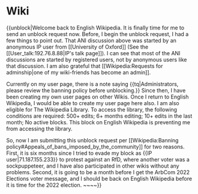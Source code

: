 # Wiki

{{unblock|Welcome back to English Wikipedia. It is finally time for me to send an unblock request now. Before, I begin the unblock request, I had a few things to point out. That ANI discussion above was started by an anonymous IP user from [[University of Oxford]] (See the [[User_talk:192.76.8.88|IP's talk page]]). I can see that most of the ANI discussions are started by registered users, not by anonymous users like that discussion. I am also grateful that [[Wikipedia:Requests for adminship|one of my wiki-friends has become an admin]]. 

Currently on my user page, there is a note saying {{tq|Administrators, please review the banning policy before unblocking.}} Since then, I have been creating my own user pages on other Wikis. Once I return to English Wikipedia, I would be able to create my user page here also. I am also eligible for The Wikipedia Library. To access the library, the following conditions are required: 500+ edits; 6+ months editing; 10+ edits in the last month; No active blocks. This block on English Wikipedia is preventing me from accessing the library. 

So, now I am submitting this unblock request per [[Wikipedia:Banning policy#Appeals_of_bans_imposed_by_the_community]] for two reasons.  First, it is six months since I tried to evade my block as {{IP user|71.187.155.233}} to protest against an RfD, where another voter was a sockpuppeteer, and I have also participated in other wikis without any problems. Second, it is going to be a month before I get the ArbCom 2022 Elections voter message, and I should be back on English Wikipedia before it is time for the 2022 election.  ~~~~}} 
